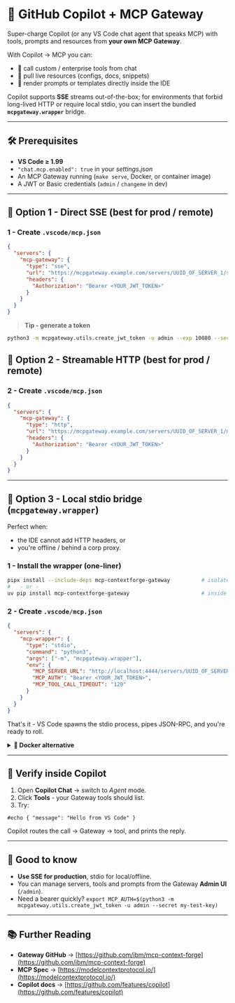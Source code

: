 # 🧠 GitHub Copilot + MCP Gateway

Super-charge Copilot (or any VS Code chat agent that speaks MCP) with tools, prompts and
resources from **your own MCP Gateway**.

With Copilot → MCP you can:

* 🔧 call custom / enterprise tools from chat
* 📂 pull live resources (configs, docs, snippets)
* 🧩 render prompts or templates directly inside the IDE

Copilot supports **SSE** streams out-of-the-box; for environments that forbid long-lived
HTTP or require local stdio, you can insert the bundled **`mcpgateway.wrapper`** bridge.

---

## 🛠 Prerequisites

* **VS Code ≥ 1.99**
* `"chat.mcp.enabled": true` in your *settings.json*
* An MCP Gateway running (`make serve`, Docker, or container image)
* A JWT or Basic credentials (`admin` / `changeme` in dev)

---

## 🔗 Option 1 - Direct SSE (best for prod / remote)

### 1 - Create `.vscode/mcp.json`

```json
{
  "servers": {
    "mcp-gateway": {
      "type": "sse",
      "url": "https://mcpgateway.example.com/servers/UUID_OF_SERVER_1/sse",
      "headers": {
        "Authorization": "Bearer <YOUR_JWT_TOKEN>"
      }
    }
  }
}
```

> **Tip - generate a token**

```bash
python3 -m mcpgateway.utils.create_jwt_token -u admin --exp 10080 --secret my-test-key
```

## 🔗 Option 2 - Streamable HTTP (best for prod / remote)

### 2 - Create `.vscode/mcp.json`

```json
{
  "servers": {
    "mcp-gateway": {
      "type": "http",
      "url": "https://mcpgateway.example.com/servers/UUID_OF_SERVER_1/mcp/",
      "headers": {
        "Authorization": "Bearer <YOUR_JWT_TOKEN>"
      }
    }
  }
}
```

---

## 🔗 Option 3 - Local stdio bridge (`mcpgateway.wrapper`)

Perfect when:

* the IDE cannot add HTTP headers, or
* you're offline / behind a corp proxy.

### 1 - Install the wrapper (one-liner)

```bash
pipx install --include-deps mcp-contextforge-gateway          # isolates in ~/.local/pipx/venvs
#   - or -
uv pip install mcp-contextforge-gateway                       # inside any uv/venv you like
```

### 2 - Create `.vscode/mcp.json`

```json
{
  "servers": {
    "mcp-wrapper": {
      "type": "stdio",
      "command": "python3",
      "args": ["-m", "mcpgateway.wrapper"],
      "env": {
        "MCP_SERVER_URL": "http://localhost:4444/servers/UUID_OF_SERVER_1/mcp",
        "MCP_AUTH": "Bearer <YOUR_JWT_TOKEN>",
        "MCP_TOOL_CALL_TIMEOUT": "120"
      }
    }
  }
}
```

That's it - VS Code spawns the stdio process, pipes JSON-RPC, and you're ready to roll.

<details>
<summary><strong>🐳 Docker alternative</strong></summary>

```jsonc
{
  "command": "docker",
  "args": [
    "run", "--rm", "--network=host", "-i",
    "-e", "MCP_SERVER_URL=http://localhost:4444/servers/UUID_OF_SERVER_1",
    "-e", "MCP_AUTH=<YOUR_JWT_TOKEN>",
    "ghcr.io/ibm/mcp-context-forge:0.5.0",
    "python3", "-m", "mcpgateway.wrapper"
  ]
}
```

</details>

---

## 🧪 Verify inside Copilot

1. Open **Copilot Chat** → switch to *Agent* mode.
2. Click **Tools** - your Gateway tools should list.
3. Try:

```
#echo { "message": "Hello from VS Code" }
```

Copilot routes the call → Gateway → tool, and prints the reply.

---

## 📝 Good to know

* **Use SSE for production**, stdio for local/offline.
* You can manage servers, tools and prompts from the Gateway **Admin UI** (`/admin`).
* Need a bearer quickly?
  `export MCP_AUTH=$(python3 -m mcpgateway.utils.create_jwt_token -u admin --secret my-test-key)`

---

## 📚 Further Reading

* **Gateway GitHub** → [https://github.com/ibm/mcp-context-forge](https://github.com/ibm/mcp-context-forge)
* **MCP Spec** → [https://modelcontextprotocol.io/](https://modelcontextprotocol.io/)
* **Copilot docs** → [https://github.com/features/copilot](https://github.com/features/copilot)

